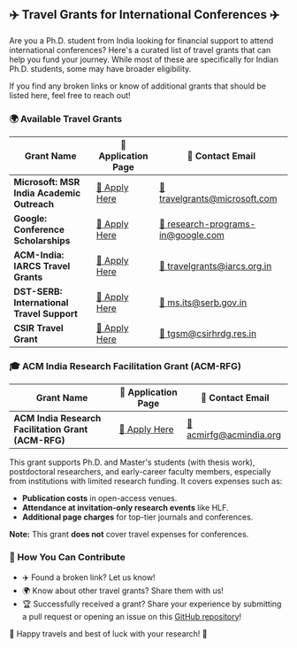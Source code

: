 ## ✈️ Travel Grants for International Conferences ✈️

Are you a Ph.D. student from India looking for financial support to attend international conferences? Here's a curated list of travel grants that can help you fund your journey. While most of these are specifically for Indian Ph.D. students, some may have broader eligibility.

If you find any broken links or know of additional grants that should be listed here, feel free to reach out!

### 🌍 Available Travel Grants

| **Grant Name**                             | 📄 **Application Page**                                                                             | 📧 **Contact Email**                                                          |
| ------------------------------------------ | --------------------------------------------------------------------------------------------------- | ----------------------------------------------------------------------------- |
| **Microsoft: MSR India Academic Outreach** | [📄 Apply Here](https://www.microsoft.com/en-us/research/academic-program/academic-outreach/)       | [📧 travelgrants@microsoft.com](mailto:travelgrants@microsoft.com)           |
| **Google: Conference Scholarships**        | [📄 Apply Here](https://buildyourfuture.withgoogle.com/scholarships/google-conference-scholarships) | [📧 research-programs-in@google.com](mailto:research-programs-in@google.com) |
| **ACM-India: IARCS Travel Grants**         | [📄 Apply Here](https://www.iarcs.org.in/activities/grants.php)                                     | [📧 travelgrants@iarcs.org.in](mailto:travelgrants@iarcs.org.in)             |
| **DST-SERB: International Travel Support** | [📄 Apply Here](https://www.serbonline.in/SERB/its)                                                 | [📧 ms.its@serb.gov.in](mailto:ms.its@serb.gov.in)                           |
| **CSIR Travel Grant**                      | [📄 Apply Here](https://csirhrdg.res.in/Home/Index/1/InPage/51/14)                                  | [📧 tgsm@csirhrdg.res.in](mailto:tgsm@csirhrdg.res.in)                       |

### 🎓 ACM India Research Facilitation Grant (ACM-RFG)

| **Grant Name**                                      | 📄 **Application Page**                                                     | 📧 **Contact Email**                                                            |
| --------------------------------------------------- | --------------------------------------------------------------------------- | ------------------------------------------------------------------------------- |
| **ACM India Research Facilitation Grant (ACM-RFG)** | [📄 Apply Here](https://india.acm.org/research/research-facilitation-grant) | [📧 acmirfg@acmindia.org](mailto:acmirfg@acmindia.org) |

This grant supports Ph.D. and Master's students (with thesis work), postdoctoral researchers, and early-career faculty members, especially from institutions with limited research funding. It covers expenses such as:
- **Publication costs** in open-access venues.
- **Attendance at invitation-only research events** like HLF.
- **Additional page charges** for top-tier journals and conferences.

**Note:** This grant **does not** cover travel expenses for conferences.

### 🛫 How You Can Contribute

- ✈️ Found a broken link? Let us know!
- 🌍 Know about other travel grants? Share them with us!
- 🏆 Successfully received a grant? Share your experience by submitting a pull request or opening an issue on this [GitHub repository](https://github.com/AdhyaSuman/International_Travel_Grants/)!

🌟 Happy travels and best of luck with your research! 🌟

